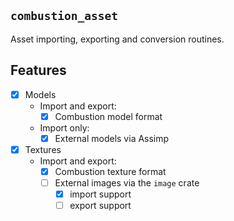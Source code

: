 `combustion_asset`
------------------

Asset importing, exporting and conversion routines.

## Features

- [x] Models
    * Import and export:
        - [x] Combustion model format
    * Import only:
        - [x] External models via Assimp
- [x] Textures
    * Import and export:
        - [x] Combustion texture format
        - [ ] External images via the `image` crate
            - [x] import support
            - [ ] export support